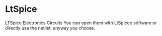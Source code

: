 # LtSpice
LTSpice Electronics Circuits
You can open them with LtSpicee software or directly use the netlist; anyway you choose.
